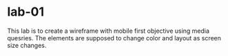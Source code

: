# lab-01
This lab is to create a wireframe with mobile first objective using media quesries.
The elements are supposed to change color and layout as screen size changes.
